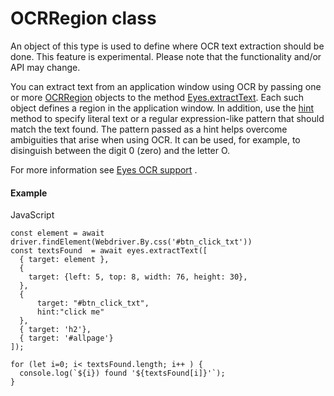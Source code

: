 # OCRRegion class
An object of this type is used to define where OCR text extraction should be done.
This feature is experimental. Please note that the functionality and/or API may change.

You can extract text from an application window using OCR by passing one or more [OCRRegion](#) objects to the method [Eyes.extractText](./eyes#extracttext-method). Each such object defines a region in the application window. In addition, use the [hint](./ocrregion#hint-method) method to specify literal text or a regular expression-like pattern that should match the text found. The pattern passed as a hint helps overcome ambiguities that arise when using OCR. It can be used, for example, to disinguish between the digit 0 (zero) and the letter O.

For more information see [Eyes OCR support](https://applitools.com/docs/features/ocr.html) .
        
 ####  Example 
JavaScript

    const element = await driver.findElement(Webdriver.By.css('#btn_click_txt'))
    const textsFound  = await eyes.extractText([
      { target: element },
      { 
        target: {left: 5, top: 8, width: 76, height: 30},
      },
      {
          target: "#btn_click_txt", 
          hint:"click me"
      },
      { target: 'h2'},
      { target: '#allpage'}
    ]);
    
    for (let i=0; i< textsFound.length; i++ ) {
      console.log(`${i}) found '${textsFound[i]}'`);
    }